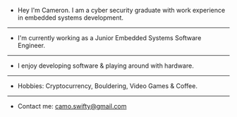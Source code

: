 - Hey I'm Cameron. I am a cyber security graduate with work experience in embedded systems development.
-----------------------------------------------------------------------
- I'm currently working as a Junior Embedded Systems Software Engineer.
-----------------------------------------------------------------------
- I enjoy developing software & playing around with hardware.
-----------------------------------------------------------------------
- Hobbies: Cryptocurrency, Bouldering, Video Games & Coffee.
-----------------------------------------------------------------------
- Contact me: camo.swifty@gmail.com

<!---
camswift/camswift is a ✨ special ✨ repository because its `README.md` (this file) appears on your GitHub profile.
You can click the Preview link to take a look at your changes.
--->
